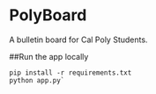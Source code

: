# PolyBoard
A bulletin board for Cal Poly Students.

##Run the app locally
```
pip install -r requirements.txt
python app.py`
```
